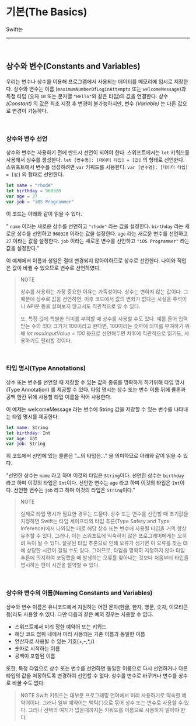 # 기본(The Basics)


Swift는 

---

<br/>

## 상수와 변수(Constants and Variables)
우리는 변수나 상수를 이용해 프로그램에서 사용되는 데이터를 메모리에 임시로 저장한다. 
상수와 변수는 이름 (`maximumNumberOfLoginAttempts` 또는 `welcomeMessage`)과 특정 타입 (숫자 `10` 또는 문자열 `"Hello"`와 같은 타입)의 값을 연결한다.
상수 *(Constant)* 의 값은 최초 지정 후 변경이 불가능하지만, 변수 *(Variable)* 는 다른 값으로 변경이 가능하다.

<br/>

### 상수와 변수 선언
상수와 변수는 사용하기 전에 반드시 선언이 되어야 한다.
스위프트에서는 `let` 키워드를 사용해서 상수를 생성한다.
`let [변수명]: [데이터 타입] = [값]` 의 형태로 선언한다.
스위프트에서 변수를 생성하려면 `var` 키워드를 사용한다.
`var [변수명]: [데이터 타입] = [값]` 의 형태로 선언한다.


```swift
let name = "rhode"
let birthday = 960320
var age = 27
var job = "iOS Programmer"
```

이 코드는 아래와 같이 읽을 수 있다.

" `name` 이라는 새로운 상수를 선언하고 `"rhode"` 라는 값을 설정한다. 
`birthday` 라는 새로운 상수를 선언하고 `960320` 이라는 값을 설정한다. 
`age` 라는 새로운 변수를 선언하고 `27` 이라는 값을 설정한다. 
`job` 이라는 새로운 변수를 선언하고 `"iOS Programmer"` 라는 값을 설정한다."

이 예제에서 이름과 생일은 절대 변경되지 않아야하므로 상수로 선언한다.
나이와 직업은 값이 바뀔 수 있으므로 변수로 선언하였다.

> NOTE
>
> 상수를 사용하는 가장 중요한 이유는 가독성이다.
> 상수는 변하지 않는 값이다.
> 그 때문에 상수로 값을 선언하면, 이후 코드에서 값의 변화가 없다는 사실을 주석이나 API문 등을 살펴보지 않고서도 직관적으로 알 수 있다.
> 
> 또, 특정 값에 특별한 의미를 부여할 때 상수를 사용할 수도 있다.
> 예를 들어 입력받는 수의 최대 크기가 100이라고 한다면, 100이라는 숫자에 의미를 부여하기 위해 *let maxInputValue = 100* 등으로 선언해두면 차후에 직관적으로 읽기도, 사용하기도 편리할 것이다.

<br/>

### 타입 명시(Type Annotations)
상수 또는 변수를 선언할 때 저장할 수 있는 값의 종류를 명확하게 하기위해 타입 명시 (Type Annotation) 를 제공할 수 있다. 
타입 명시는 상수 또는 변수 이름 뒤에 콜론과 공백 한칸 뒤에 사용할 타입 이름을 적어 사용한다.

이 예제는 welcomeMessage 라는 변수에 String 값을 저장할 수 있는 변수를 나타내는 타입 명시를 제공한다:

```swift
let name: String
let birthday: Int 
var age: Int 
var job: String 
```

위 코드에서 선언에 있는 콜론은 "...의 타입은..." 을 의미하므로 아래와 같이 읽을 수 있다.

"선언한 상수는 `name` 라고 하며 이것의 타입은 `String`이다.
선언한 상수는 `birthday` 라고 하며 이것의 타입은 `Int`이다.
선언한 변수는 `age` 라고 하며 이것의 타입은 `Int`이다.
선언한 변수는 `job` 라고 하며 이것의 타입은 `String`이다."

> NOTE
>
> 실제로 타입 명시가 필요한 경우는 드물다.
> 상수 또는 변수를 선언할 때 초기값을 지정하면 Swift는 타입 세이프티와 타입 추론(Type Safety and Type Inference)에서 나와있는 대로 해당 상수 또는 변수에 사용될 타입을 거의 항상 유추할 수 있다.
> 그러나, 이는 스위프트에 익숙하지 않은 프로그래머에게는 오히려 독이 될 수 있다.
> 잘못된 타입 추론으로 인해 오류가 생기면 이 오류를 찾는 데에 상당한 시간이 걸릴 수도 있다.
> 그러므로, 타입을 명확히 지정하지 않아 타입 추론에 의지하여 코딩했을 때 발생하는 오류를 찾아내는 것보다 처음부터 타입을 명시하는 편이 시간을 절약할 수 있다.

<br/>

### 상수와 변수의 이름(Naming Constants and Variables)
상수와 변수 이름은 유니코드에서 지원하는 어떤 문자(한글, 한자, 영문, 숫자, 이모티콘 등)라도 사용할 수 있다.
다만 다음과 같은 예외 경우는 사용할 수 없다.
 - 스위프트에서 미리 정한 예약어 또는 키워드
 - 해당 코드 범위 내에서 미리 사용되는 기존 이름과 동일한 이름
 - 연산자로 사용될 수 있는 기호(+,-,*,/)
 - 숫자로 시작하는 이름
 - 공백이 포함된 이름

또한, 특정 타입으로 상수 또는 변수를 선언하면 동일한 이름으로 다시 선언하거나 다른 타입의 값을 저장하도록 변경하여 선언할 수 없다.
상수를 변수로 바꾸거나 변수를 상수로 바꿀 수도 없다.

>NOTE
>Swift 키워드는 대부분 프로그래밍 언어에서 미리 사용하기로 약속한 예약어이다.
>그러나 일부 예약어는 백틱(`)으로 묶어 상수 또는 변수로 사용할 수 있다.
>그러나 선택의 여지가 없을때까지는 키워드를 이름으로 사용하지 말아야 한다.

